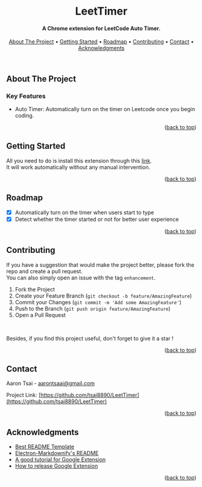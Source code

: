 <a id="readme-top"></a>


<h1 align="center">
  <br>
  LeetTimer
  <br>
</h1>

<h4 align="center">A Chrome extension for LeetCode Auto Timer.</h4>

<p align="center">
  <a href="#about-the-project">About The Project</a> •
  <a href="#getting-started">Getting Started</a> •
  <!-- <a href="#usage">Usage</a> • -->
  <a href="#roadmap">Roadmap</a> •
  <a href="#contributing">Contributing</a> •
  <a href="#contact">Contact</a> •
  <a href="#acknowledgments">Acknowledgments</a>
</p>
<br>


<!-- ABOUT THE PROJECT -->
## About The Project

### Key Features

* Auto Timer: Automatically turn on the timer on Leetcode once you begin coding.

<p align="right">(<a href="#readme-top">back to top</a>)</p>



<!-- GETTING STARTED -->
## Getting Started

All you need to do is install this extension through this [link](https://chromewebstore.google.com/detail/leettimer/aajimcbkjcmilaekamgkimbdmgahdhbn). <br> It will work automatically without any manual intervention.

<p align="right">(<a href="#readme-top">back to top</a>)</p>


<!-- USAGE -->
<!-- ## Usage -->


<!-- ROADMAP -->
## Roadmap

- [x] Automatically turn on the timer when users start to type
- [x] Detect whether the timer started or not for better user experience

<p align="right">(<a href="#readme-top">back to top</a>)</p>



<!-- CONTRIBUTING -->
## Contributing
<!-- Contributions are what make the open source community such an amazing place to learn, inspire, and create. Any contributions you make are **greatly appreciated**. -->

If you have a suggestion that would make the project better, please fork the repo and create a pull request. <br> 
You can also simply open an issue with the tag `enhancement`. 

1. Fork the Project
2. Create your Feature Branch (`git checkout -b feature/AmazingFeature`)
3. Commit your Changes (`git commit -m 'Add some AmazingFeature'`)
4. Push to the Branch (`git push origin feature/AmazingFeature`)
5. Open a Pull Request

<br>

Besides, if you find this project useful, don't forget to give it a star !

<p align="right">(<a href="#readme-top">back to top</a>)</p>



<!-- CONTACT -->
## Contact

Aaron Tsai - aarontsaai@gmail.com

Project Link: [https://github.com/tsai8890/LeetTimer](https://github.com/tsai8890/LeetTimer)

<p align="right">(<a href="#readme-top">back to top</a>)</p>



<!-- ACKNOWLEDGMENTS -->
## Acknowledgments
* [Best README Template](https://github.com/othneildrew/Best-README-Template)
* [Electron-Markdownify's README](https://github.com/amitmerchant1990/electron-markdownify/blob/master/README.md)
* [A good tutorial for Google Extension](https://medium.com/@alexian853/%E5%BE%9E%E9%A0%AD%E9%96%8B%E5%A7%8B%E5%AD%B8%E7%BF%92%E9%96%8B%E7%99%BC-chrome-extension-v3-%E7%89%88%E6%9C%AC-96d7fdfc00d1)
* [How to release Google Extension](https://alex-ian.me/2022-04-22-publish-chrome-extension)

<p align="right">(<a href="#readme-top">back to top</a>)</p>